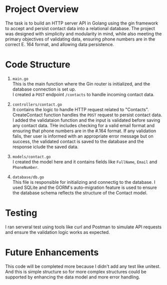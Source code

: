 # Project Overview

The task is to build an HTTP server API in Golang using the gin framework to accept and persist contact data into a relational database.
The project was designed with simplicity and modularity in mind, while also meeting the primary objectives of validating data, ensuring phone numbers are in the correct E. 164 format, and allowing data persistence.

# Code Structure

1. `main.go`  
   This is the main function where the Gin router is initialized, and the database connection is set up.  
   I created a `POST` endpoint `/contacts` to handle incoming contact data.

2. `controllers/contact.go`  
It contains the logic to handle HTTP request related to "Contacts".
CreateContact function handles the `POST` request to persist contact data.
I added the validataion function and the input is validated before saving any contact data.
THe includes checking for a valid email format and ensuring that phone numbers are in the #.164 format.
If any validation falis, ther user is informed with an appropriate error message but on success, the validated contact is saved to the database and the response iclude the saved data.

3. `models/contact.go`  
I created the model here and it contains fields like `FullName`, `Email` and `PhoneNumber`.

4. `database/db.go`  
This file is responsible for initializing and connectig to the database.
I used SQLite and the GORM's auto-migration feature is used to ensure the database schema reflects the structure of the Contact model.

# Testing
I ran serveral test using tools like curl and Postman to simulate API requests and ensure the validation logic works as expected.

# Future Enhancements
This code will be completed more because I didn't add any test like unitest.
And this is simple structure so for more complex structures could be supported by enhancing the data model and more error handling.
